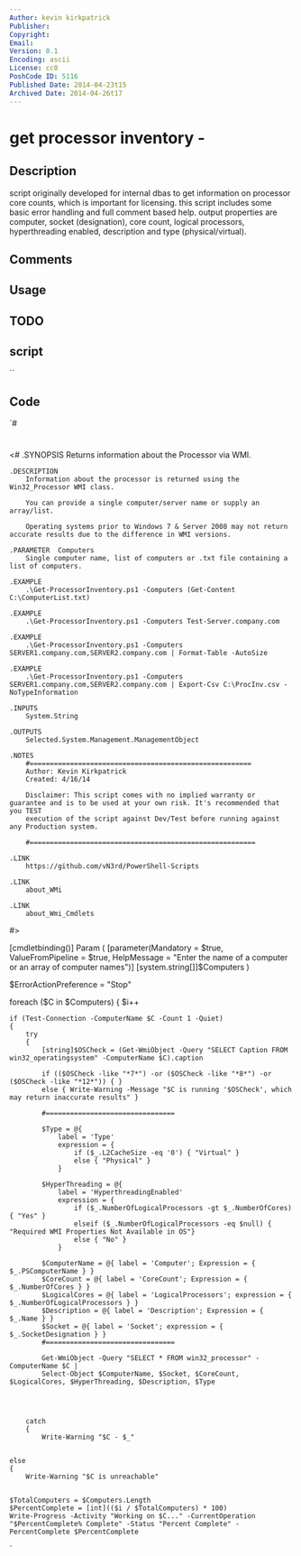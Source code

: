 ```yaml
---
Author: kevin kirkpatrick
Publisher: 
Copyright: 
Email: 
Version: 0.1
Encoding: ascii
License: cc0
PoshCode ID: 5116
Published Date: 2014-04-23t15
Archived Date: 2014-04-26t17
---
```


# get processor inventory - 

## Description

script originally developed for internal dbas to get information on processor core counts, which is important for licensing. this script includes some basic error handling and full comment based help. output properties are computer, socket (designation), core count, logical processors, hyperthreading enabled, description and type (physical/virtual).

## Comments



## Usage



## TODO



## script

``

## Code

`#
 #
 <#
 	.SYNOPSIS
 		Returns information about the Processor via WMI. 
 
 	.DESCRIPTION
 		Information about the processor is returned using the Win32_Processor WMI class. 
 
 		You can provide a single computer/server name or supply an array/list.
 
 		Operating systems prior to Windows 7 & Server 2008 may not return accurate results due to the difference in WMI versions.
 
 	.PARAMETER  Computers
 		Single computer name, list of computers or .txt file containing a list of computers.
 
 	.EXAMPLE
 		.\Get-ProcessorInventory.ps1 -Computers (Get-Content C:\ComputerList.txt)
 
 	.EXAMPLE
 		.\Get-ProcessorInventory.ps1 -Computers Test-Server.company.com
 
 	.EXAMPLE
 		.\Get-ProcessorInventory.ps1 -Computers SERVER1.company.com,SERVER2.company.com | Format-Table -AutoSize
 
 	.EXAMPLE
 		.\Get-ProcessorInventory.ps1 -Computers SERVER1.company.com,SERVER2.company.com | Export-Csv C:\ProcInv.csv -NoTypeInformation
 
 	.INPUTS
 		System.String
 
 	.OUTPUTS
 		Selected.System.Management.ManagementObject
 
 	.NOTES
 		#=======================================================
 		Author: Kevin Kirkpatrick
 		Created: 4/16/14
 
 		Disclaimer: This script comes with no implied warranty or guarantee and is to be used at your own risk. It's recommended that you TEST
 		execution of the script against Dev/Test before running against any Production system. 
 
 		#========================================================
 
 	.LINK 
 		https://github.com/vN3rd/PowerShell-Scripts
 
 	.LINK
 		about_WMi
 
 	.LINK
 		about_Wmi_Cmdlets
 #>
 
 
 [cmdletbinding()]
 Param (
 	[parameter(Mandatory = $true,
 			   ValueFromPipeline = $true,
 			   HelpMessage = "Enter the name of a computer or an array of computer names")]
 	[system.string[]]$Computers
 )
 
 $ErrorActionPreference = "Stop"
 
 foreach ($C in $Computers)
 {
 	$i++
 	
 	if (Test-Connection -ComputerName $C -Count 1 -Quiet)
 	{
 		try
 		{
 			[string]$OSCheck = (Get-WmiObject -Query "SELECT Caption FROM win32_operatingsystem" -ComputerName $C).caption
 			
 			if (($OSCheck -like "*7*") -or ($OSCheck -like "*8*") -or ($OSCheck -like "*12*")) { }
 			else { Write-Warning -Message "$C is running '$OSCheck', which may return inaccurate results" }
 			
 			#================================
 			
 			$Type = @{
 				label = 'Type'
 				expression = {
 					if ($_.L2CacheSize -eq '0') { "Virtual" }
 					else { "Physical" }
 				}
 			
 			$HyperThreading = @{
 				label = 'HyperthreadingEnabled'
 				expression = {
 					if ($_.NumberOfLogicalProcessors -gt $_.NumberOfCores) { "Yes" }
 					elseif ($_.NumberOfLogicalProcessors -eq $null) { "Required WMI Properties Not Available in OS"}
 					else { "No" }
 				}
 			
 			$ComputerName = @{ label = 'Computer'; Expression = { $_.PSComputerName } }
 			$CoreCount = @{ label = 'CoreCount'; Expression = { $_.NumberOfCores } }
 			$LogicalCores = @{ label = 'LogicalProcessors'; expression = { $_.NumberOfLogicalProcessors } }
 			$Description = @{ label = 'Description'; Expression = { $_.Name } }
 			$Socket = @{ label = 'Socket'; expression = { $_.SocketDesignation } }
 			#================================
 			
 			Get-WmiObject -Query "SELECT * FROM win32_processor" -ComputerName $C |
 			Select-Object $ComputerName, $Socket, $CoreCount, $LogicalCores, $HyperThreading, $Description, $Type
 			
 			
 			
 		
 		catch
 		{
 			Write-Warning "$C - $_"
 		
 	
 	else
 	{
 		Write-Warning "$C is unreachable"
 		
 	
 	$TotalComputers = $Computers.Length
 	$PercentComplete = [int](($i / $TotalComputers) * 100)
 	Write-Progress -Activity "Working on $C..." -CurrentOperation "$PercentComplete% Complete" -Status "Percent Complete" -PercentComplete $PercentComplete
 	
`

